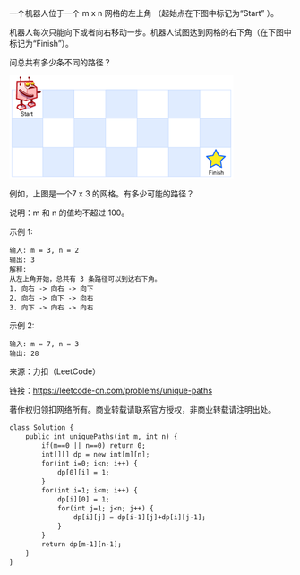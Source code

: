 一个机器人位于一个 m x n 网格的左上角 （起始点在下图中标记为“Start” ）。

机器人每次只能向下或者向右移动一步。机器人试图达到网格的右下角（在下图中标记为“Finish”）。

问总共有多少条不同的路径？

![](../images/062.png)

例如，上图是一个7 x 3 的网格。有多少可能的路径？

说明：m 和 n 的值均不超过 100。

示例 1:
```
输入: m = 3, n = 2
输出: 3
解释:
从左上角开始，总共有 3 条路径可以到达右下角。
1. 向右 -> 向右 -> 向下
2. 向右 -> 向下 -> 向右
3. 向下 -> 向右 -> 向右
```
示例 2:
```
输入: m = 7, n = 3
输出: 28
```

来源：力扣（LeetCode）

链接：https://leetcode-cn.com/problems/unique-paths

著作权归领扣网络所有。商业转载请联系官方授权，非商业转载请注明出处。
```
class Solution {
    public int uniquePaths(int m, int n) {
        if(m==0 || n==0) return 0;
        int[][] dp = new int[m][n];
        for(int i=0; i<n; i++) {
            dp[0][i] = 1;
        }
        for(int i=1; i<m; i++) {
            dp[i][0] = 1;
            for(int j=1; j<n; j++) {
                dp[i][j] = dp[i-1][j]+dp[i][j-1];
            }
        }
        return dp[m-1][n-1];
    }
}
```